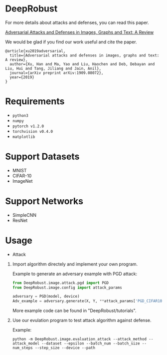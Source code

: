 # DeepRobust
For more details about attacks and defenses, you can read this paper.

[Adversarial Attacks and Defenses in Images, Graphs and Text: A Review](https://arxiv.org/pdf/1909.08072.pdf)

We would be glad if you find our work useful and cite the paper.

```
@article{xu2019adversarial,
  title={Adversarial attacks and defenses in images, graphs and text: A review},
  author={Xu, Han and Ma, Yao and Liu, Haochen and Deb, Debayan and Liu, Hui and Tang, Jiliang and Jain, Anil},
  journal={arXiv preprint arXiv:1909.08072},
  year={2019}
}
```

# Requirements
* `python3`
* `numpy`
* `pytorch v1.2.0`
* `torchvision v0.4.0`
* `matplotlib`


# Support Datasets
- MNIST
- CIFAR-10
- ImageNet

# Support Networks
- SimpleCNN
- ResNet

# Usage
- Attack
1. Import algorithm directely and implement your own program.

    Example to generate an adversary example with PGD attack:
    ```python
    from DeepRobust.image.attack.pgd import PGD
    from DeepRobust.image.config import attack_params

    adversary = PGD(model, device)
    Adv_example = adversary.generate(X, Y, **attack_params['PGD_CIFAR10')
    ```
    More example code can be found in "DeepRobust/tutorials".


2. Use our evulation program to test attack algorithm against defense.

    Example:
    
    ```
    python -m DeepRobust.image.evaluation_attack --attack_method --attack_model --dataset --epsilon --batch_num --batch_size --num_steps --step_size --device --path
    ```